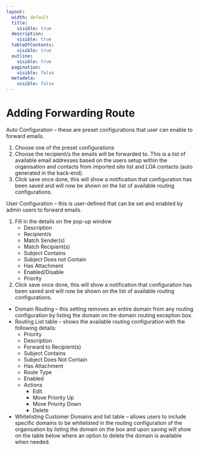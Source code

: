 ```yaml
---
layout:
  width: default
  title:
    visible: true
  description:
    visible: true
  tableOfContents:
    visible: true
  outline:
    visible: true
  pagination:
    visible: false
  metadata:
    visible: false
---
```


# Adding Forwarding Route

Auto Configuration – these are preset configurations that user can enable to forward emails.

1. Choose one of the preset configurations
2. Choose the recipient/s the emails will be forwarded to. This is a list of available email addresses based on the users setup within the organisation and contacts from imported site list and LOA contacts (auto generated in the back-end).
3. Click save once done, this will show a notification that configuration has been saved and will now be shown on the list of available routing configurations.

User Configuration – this is user-defined that can be set and enabled by admin users to forward emails.

1. Fill in the details on the pop-up window
   * Description
   * Recipient/s
   * Match Sender(s)
   * Match Recipient(s)
   * Subject Contains
   * Subject Does not Contain
   * Has Attachment
   * Enabled/Disable
   * Priority
2. Click save once done, this will show a notification that configuration has been saved and will now be shown on the list of available routing configurations.



* Domain Routing – this setting removes an entire domain from any routing configuration by listing the domain on the domain routing exception box.
* Routing List table – shows the available routing configuration with the following details:
  * Priority
  * Description
  * Forward to Recipient(s)
  * Subject Contains
  * Subject Does Not Contain
  * Has Attachment
  * Route Type
  * Enabled
  * Actions
    * Edit
    * Move Priority Up
    * Move Priority Down
    * Delete
* Whitelisting Customer Domains and list table – allows users to include specific domains to be whitelisted in the routing configuration of the organisation by listing the domain on the box and upon saving will show on the table below where an option to delete the domain is available when needed.
